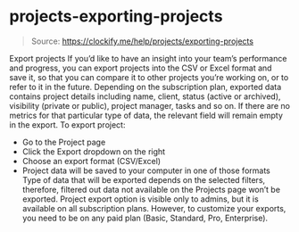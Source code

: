 # projects-exporting-projects

> Source: https://clockify.me/help/projects/exporting-projects

Export projects
If you’d like to have an insight into your team’s performance and progress, you can export projects into the CSV or Excel format and save it, so that you can compare it to other projects you’re working on, or to refer to it in the future.
Depending on the subscription plan, exported data contains project details including name, client, status (active or archived), visibility (private or public), project manager, tasks and so on.
If there are no metrics for that particular type of data, the relevant field will remain empty in the export.
To export project:
- Go to the Project page
- Click the Export dropdown on the right
- Choose an export format (CSV/Excel)
- Project data will be saved to your computer in one of those formats
Type of data that will be exported depends on the selected filters, therefore, filtered out data not available on the Projects page won’t be exported.
Project export option is visible only to admins, but it is available on all subscription plans. However, to customize your exports, you need to be on any paid plan (Basic, Standard, Pro, Enterprise).